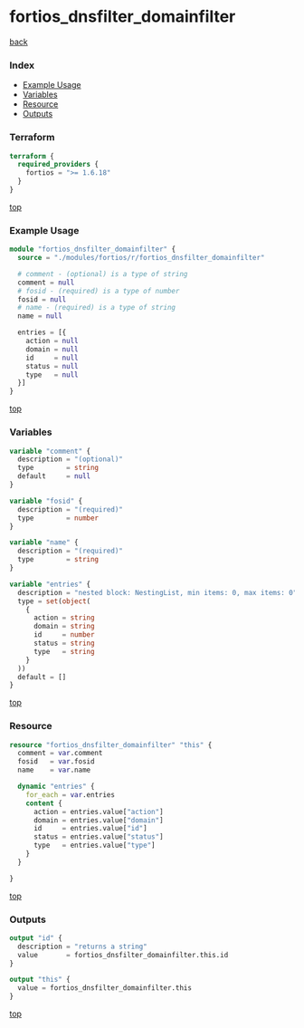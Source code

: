 # fortios_dnsfilter_domainfilter

[back](../fortios.md)

### Index

- [Example Usage](#example-usage)
- [Variables](#variables)
- [Resource](#resource)
- [Outputs](#outputs)

### Terraform

```terraform
terraform {
  required_providers {
    fortios = ">= 1.6.18"
  }
}
```

[top](#index)

### Example Usage

```terraform
module "fortios_dnsfilter_domainfilter" {
  source = "./modules/fortios/r/fortios_dnsfilter_domainfilter"

  # comment - (optional) is a type of string
  comment = null
  # fosid - (required) is a type of number
  fosid = null
  # name - (required) is a type of string
  name = null

  entries = [{
    action = null
    domain = null
    id     = null
    status = null
    type   = null
  }]
}
```

[top](#index)

### Variables

```terraform
variable "comment" {
  description = "(optional)"
  type        = string
  default     = null
}

variable "fosid" {
  description = "(required)"
  type        = number
}

variable "name" {
  description = "(required)"
  type        = string
}

variable "entries" {
  description = "nested block: NestingList, min items: 0, max items: 0"
  type = set(object(
    {
      action = string
      domain = string
      id     = number
      status = string
      type   = string
    }
  ))
  default = []
}
```

[top](#index)

### Resource

```terraform
resource "fortios_dnsfilter_domainfilter" "this" {
  comment = var.comment
  fosid   = var.fosid
  name    = var.name

  dynamic "entries" {
    for_each = var.entries
    content {
      action = entries.value["action"]
      domain = entries.value["domain"]
      id     = entries.value["id"]
      status = entries.value["status"]
      type   = entries.value["type"]
    }
  }

}
```

[top](#index)

### Outputs

```terraform
output "id" {
  description = "returns a string"
  value       = fortios_dnsfilter_domainfilter.this.id
}

output "this" {
  value = fortios_dnsfilter_domainfilter.this
}
```

[top](#index)